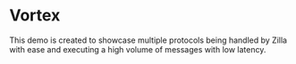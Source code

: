 # Vortex

This demo is created to showcase multiple protocols being handled by Zilla with ease and executing a high volume of messages with low latency.